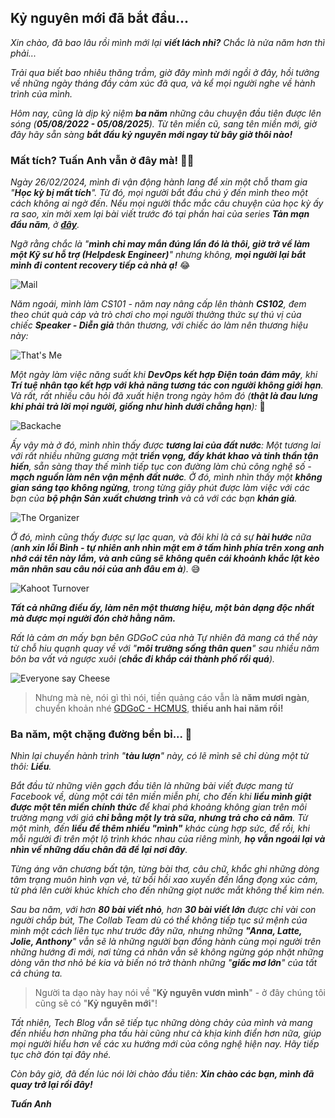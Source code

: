 ## Kỷ nguyên mới đã bắt đầu...

_Xin chào, đã bao lâu rồi mình mới lại **viết lách nhỉ?** Chắc là nửa năm hơn thì phải..._

_Trải qua biết bao nhiêu thăng trầm, giờ đây mình mới ngồi ở đây, hồi tưởng về những ngày tháng đầy cảm xúc đã qua, và kể mọi người nghe về hành trình của mình._

_Hôm nay, cũng là dịp kỷ niệm **ba năm** những câu chuyện đầu tiên được lên sóng (**05/08/2022 - 05/08/2025**). Từ tên miền cũ, sang tên miền mới, giờ đây hãy sẵn sàng **bắt đầu kỷ nguyên mới ngay từ bây giờ thôi nào!**_

### Mất tích? Tuấn Anh vẫn ở đây mà! 👨‍🏫

_Ngày 26/02/2024, mình đi vận động hành lang để xin một chỗ tham gia "**Học kỳ bị mất tích**". Từ đó, mọi người bắt đầu chú ý đến mình theo một cách không ai ngờ đến. Nếu mọi người thắc mắc câu chuyện của học kỳ ấy ra sao, xin mời xem lại bài viết trước đó tại phần hai của series **Tản mạn đầu năm**, ở **[đây](/2024-01)**._

_Ngỡ rằng chắc là "**mình chỉ may mắn đúng lần đó là thôi, giờ trở về làm một Kỹ sư hỗ trợ (Helpdesk Engineer)**" nhưng không, **mọi người lại bắt mình đi content recovery tiếp cả nhà ạ!**_ 😂

![Mail](../../../../public/images/posts/2024/06-08-TechBlog-05/image10.png)

_Năm ngoái, mình làm CS101 - năm nay nâng cấp lên thành **CS102**, đem theo chút quà cáp và trò chơi cho mọi người thưởng thức sự thú vị của chiếc **Speaker - Diễn giả** thân thương, với chiếc áo làm nên thương hiệu này:_

![That's Me](../../../../public/images/posts/2024/06-08-TechBlog-05/image5.jpg)

_Một ngày làm việc năng suất khi **DevOps kết hợp Điện toán đám mây**, khi **Trí tuệ nhân tạo kết hợp với khả năng tương tác con người không giới hạn**. Và rất, rất nhiều câu hỏi đã xuất hiện trong ngày hôm đó (**thật là đau lưng khi phải trả lời mọi người, giống như hình dưới chẳng hạn**):_ 🤣

![Backache](../../../../public/images/posts/2024/06-08-TechBlog-05/image6.jpg)

_Ấy vậy mà ở đó, mình nhìn thấy được **tương lai của đất nước**: Một tương lai với rất nhiều những gương mặt **triển vọng, đầy khát khao và tinh thần tận hiến**, sẵn sàng thay thế mình tiếp tục con đường làm chủ công nghệ số - **mạch nguồn làm nên vận mệnh đất nước**. Ở đó, mình nhìn thấy một **không gian sáng tạo không ngừng**, trong từng giây phút được làm việc với các bạn của **bộ phận Sản xuất chương trình** và cả với các bạn **khán giả**._

![The Organizer](../../../../public/images/posts/2024/06-08-TechBlog-05/image8.jpg)

_Ở đó, mình cũng thấy được sự lạc quan, và đôi khi là cả sự **hài hước** nữa (**anh xin lỗi Bình - tự nhiên anh nhìn mặt em ở tấm hình phía trên xong anh nhớ cái tên này lắm, và anh cũng sẽ không quên cái khoảnh khắc lật kèo mãn nhãn sau câu nói của anh đâu em à**)._ 😅

![Kahoot Turnover](../../../../public/images/posts/2024/06-08-TechBlog-05/image7.jpg)

**_Tất cả những điều ấy, làm nên một thương hiệu, một bản dạng độc nhất mà được mọi người đón chờ hằng năm._** 

_Rất là cảm ơn mấy bạn bên GDGoC của nhà Tự nhiên đã mang cá thể này từ chỗ hiu quạnh quay về với "**môi trường sống thân quen**" sau nhiều năm bôn ba vất vả ngược xuôi (**chắc đi khắp cái thành phố rồi quá**)._ 

![Everyone say Cheese](../../../../public/images/posts/2024/06-08-TechBlog-05/image9.jpg)

> Nhưng mà nè, nói gì thì nói, tiền quảng cáo vẫn là **năm mươi ngàn**, chuyển khoản nhé [GDGoC - HCMUS](https://www.facebook.com/gdgoc.hcmus), **thiếu anh hai năm rồi!** 

### Ba năm, một chặng đường bền bỉ... 📆

_Nhìn lại chuyến hành trình "**tàu lượn**" này, có lẽ mình sẽ chỉ dùng một từ thôi: **Liều**._ 

_Bắt đầu từ những viên gạch đầu tiên là những bài viết được mang từ Facebook về, dùng một cái tên miền miễn phí, cho đến khi **liều mình giật được một tên miền chính thức** để khai phá khoảng không gian trên môi trường mạng với giá **chỉ bằng một ly trà sữa, nhưng trả cho cả năm**. Từ một mình, đến **liều để thêm nhiều "mình"** khác cùng hợp sức, để rồi, khi mỗi người đi trên một lộ trình khác nhau của riêng mình, **họ vẫn ngoái lại và nhìn về những dấu chân đã để lại nơi đây**._

_Từng áng văn chương bất tận, từng bài thơ, câu chữ, khắc ghi những dòng tâm trạng muôn hình vạn vẻ, từ bồi hồi xao xuyến đến lắng đọng xúc cảm, từ phá lên cười khúc khích cho đến những giọt nước mắt không thể kìm nén._

_Sau ba năm, với hơn **80 bài viết nhỏ**, hơn **30 bài viết lớn** được chỉ vài con người chắp bút, The Collab Team dù có thể không tiếp tục sứ mệnh của mình một cách liên tục như trước đây nữa, nhưng những **"Anna, Latte, Jolie, Anthony**" vẫn sẽ là những người bạn đồng hành cùng mọi người trên những hướng đi mới, nơi từng cá nhân vẫn sẽ không ngừng góp nhặt những dòng văn thơ nhỏ bé kia và biến nó trở thành những "**giấc mơ lớn**" của tất cả chúng ta._

> Người ta dạo này hay nói về "**Kỷ nguyên vươn mình**" - ở đây chúng tôi cũng sẽ có "**Kỷ nguyên mới**"! 

_Tất nhiên, Tech Blog vẫn sẽ tiếp tục những dòng chảy của mình và mang đến nhiều hơn những pha tấu hài cũng như cà khịa kinh điển hơn nữa, giúp mọi người hiểu hơn về các xu hướng mới của công nghệ hiện nay. Hãy tiếp tục chờ đón tại đây nhé._

_Còn bây giờ, đã đến lúc nói lời chào đầu tiên: **Xin chào các bạn, mình đã quay trở lại rồi đây!**_

**_Tuấn Anh_**